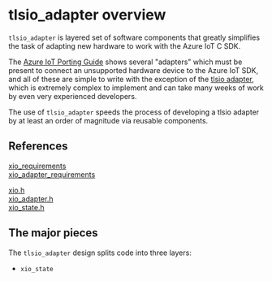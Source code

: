 # tlsio_adapter overview

`tlsio_adapter` is layered set of software components that greatly simplifies the task of adapting new
hardware to work with the Azure IoT C SDK.

The [Azure IoT Porting Guide](porting_guide.md) shows several "adapters" which must be present to connect 
an unsupported hardware device to the Azure IoT SDK, and all of these are simple to write with the exception 
of the [tlsio adapter](tlsio_requirements.md), which is extremely complex to implement and can take 
many weeks of work by even very experienced developers.

The use of `tlsio_adapter` speeds the process of developing a tlsio adapter by at least an order of magnitude
via reusable components. 

## References
[xio_requirements](xio_requirements.md)</br>
[xio_adapter_requirements](xio_adapter_requirements.md)

[xio.h](/inc/azure_c_shared_utility/xio.h)</br>
[xio_adapter.h](/inc/azure_c_shared_utility/xio_adapter.h)</br>
[xio_state.h](/inc/azure_c_shared_utility/xio_state.h)</br>


## The major pieces

The `tlsio_adapter` design splits code into three layers:
* `xio_state` 

